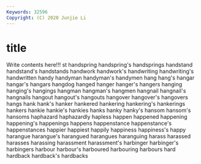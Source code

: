```yaml
---
Keywords: 32596
Copyright: (C) 2020 Junjie Li
---
```


# title

Write contents here!!!
st 
handspring 
handspring's 
handsprings 
handstand 
handstand's 
handstands 
handwork 
handwork's
handwriting 
handwriting's 
handwritten 
handy 
handyman 
handyman's 
handymen 
hang 
hang's 
hangar
hangar's 
hangars 
hangdog 
hanged 
hanger 
hanger's 
hangers 
hanging 
hanging's 
hangings
hangman 
hangman's 
hangmen 
hangnail 
hangnail's 
hangnails 
hangout 
hangout's 
hangouts 
hangover
hangover's 
hangovers 
hangs 
hank 
hank's 
hanker 
hankered 
hankering 
hankering's 
hankerings
hankers 
hankie 
hankie's 
hankies 
hanks 
hanky 
hanky's 
hansom 
hansom's 
hansoms
haphazard 
haphazardly 
hapless 
happen 
happened 
happening 
happening's 
happenings 
happens 
happenstance
happenstance's 
happenstances 
happier 
happiest 
happily 
happiness 
happiness's 
happy 
harangue 
harangue's
harangued 
harangues 
haranguing 
harass 
harassed 
harasses 
harassing 
harassment 
harassment's 
harbinger
harbinger's 
harbingers 
harbour 
harbour's 
harboured 
harbouring 
harbours 
hard 
hardback 
hardback's
hardbacks 
